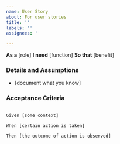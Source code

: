 ```yaml
---
name: User Story
about: For user stories
title: ''
labels: ''
assignees: ''

---
```


**As a** [role] 
**I need** [function] 
**So that** [benefit] 

### Details and Assumptions
* [document what you know]

 ### Acceptance Criteria 
 ```gherkin

Given [some context]

When [certain action is taken]

Then [the outcome of action is observed]

```
